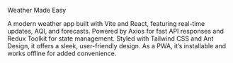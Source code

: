 Weather Made Easy

A modern weather app built with Vite and React, featuring real-time updates, AQI, and forecasts. Powered by Axios for fast API responses and Redux Toolkit for state management. Styled with Tailwind CSS and Ant Design, it offers a sleek, user-friendly design. As a PWA, it’s installable and works offline for added convenience.
